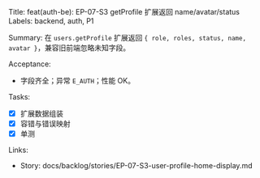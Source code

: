Title: feat(auth-be): EP-07-S3 getProfile 扩展返回 name/avatar/status
Labels: backend, auth, P1

Summary:
在 `users.getProfile` 扩展返回 `{ role, roles, status, name, avatar }`，兼容旧前端忽略未知字段。

Acceptance:
- 字段齐全；异常 `E_AUTH`；性能 OK。

Tasks:
- [x] 扩展数据组装
- [x] 容错与错误映射
- [x] 单测

Links:
- Story: docs/backlog/stories/EP-07-S3-user-profile-home-display.md
